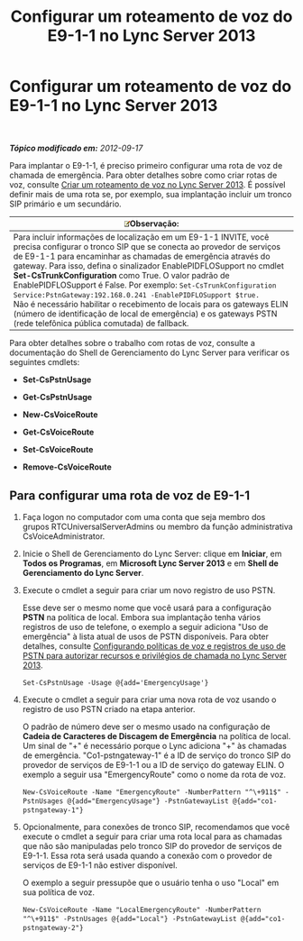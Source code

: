 ﻿---
title: Configurar um roteamento de voz do E9-1-1 no Lync Server 2013
TOCTitle: Configurar um roteamento de voz do E9-1-1 no Lync Server 2013
ms:assetid: 6933b840-0e7b-4509-ae43-bc9065677547
ms:mtpsurl: https://technet.microsoft.com/pt-br/library/Gg398496(v=OCS.15)
ms:contentKeyID: 49306999
ms.date: 05/19/2016
mtps_version: v=OCS.15
ms.translationtype: HT
---

# Configurar um roteamento de voz do E9-1-1 no Lync Server 2013

 

_**Tópico modificado em:** 2012-09-17_

Para implantar o E9-1-1, é preciso primeiro configurar uma rota de voz de chamada de emergência. Para obter detalhes sobre como criar rotas de voz, consulte [Criar um roteamento de voz no Lync Server 2013](lync-server-2013-create-a-voice-route.md). É possível definir mais de uma rota se, por exemplo, sua implantação incluir um tronco SIP primário e um secundário.

<table>
<thead>
<tr class="header">
<th><img src="images/Gg425756.note(OCS.15).gif" title="note" alt="note" />Observação:</th>
</tr>
</thead>
<tbody>
<tr class="odd">
<td>Para incluir informações de localização em um E9-1-1 INVITE, você precisa configurar o tronco SIP que se conecta ao provedor de serviços de E9-1-1 para encaminhar as chamadas de emergência através do gateway. Para isso, defina o sinalizador EnablePIDFLOSupport no cmdlet <strong>Set-CsTrunkConfiguration</strong> como True. O valor padrão de EnablePIDFLOSupport é False. Por exemplo: <code>Set-CsTrunkConfiguration Service:PstnGateway:192.168.0.241 -EnablePIDFLOSupport $true.</code><br />
Não é necessário habilitar o recebimento de locais para os gateways ELIN (número de identificação de local de emergência) e os gateways PSTN (rede telefônica pública comutada) de fallback.</td>
</tr>
</tbody>
</table>


Para obter detalhes sobre o trabalho com rotas de voz, consulte a documentação do Shell de Gerenciamento do Lync Server para verificar os seguintes cmdlets:

  - **Set-CsPstnUsage**

  - **Get-CsPstnUsage**

  - **New-CsVoiceRoute**

  - **Get-CsVoiceRoute**

  - **Set-CsVoiceRoute**

  - **Remove-CsVoiceRoute**

## Para configurar uma rota de voz de E9-1-1

1.  Faça logon no computador com uma conta que seja membro dos grupos RTCUniversalServerAdmins ou membro da função administrativa CsVoiceAdministrator.

2.  Inicie o Shell de Gerenciamento do Lync Server: clique em **Iniciar**, em **Todos os Programas**, em **Microsoft Lync Server 2013** e em **Shell de Gerenciamento do Lync Server**.

3.  Execute o cmdlet a seguir para criar um novo registro de uso PSTN.
    
    Esse deve ser o mesmo nome que você usará para a configuração **PSTN** na política de local. Embora sua implantação tenha vários registros de uso de telefone, o exemplo a seguir adiciona "Uso de emergência" à lista atual de usos de PSTN disponíveis. Para obter detalhes, consulte [Configurando políticas de voz e registros de uso de PSTN para autorizar recursos e privilégios de chamada no Lync Server 2013](lync-server-2013-configuring-voice-policies-and-pstn-usage-records-to-authorize-calling-features-and-privileges.md).
    
        Set-CsPstnUsage -Usage @{add='EmergencyUsage'}

4.  Execute o cmdlet a seguir para criar uma nova rota de voz usando o registro de uso PSTN criado na etapa anterior.
    
    O padrão de número deve ser o mesmo usado na configuração de **Cadeia de Caracteres de Discagem de Emergência** na política de local. Um sinal de "+" é necessário porque o Lync adiciona "+" às chamadas de emergência. "Co1-pstngateway-1" é a ID de serviço do tronco SIP do provedor de serviços de E9-1-1 ou a ID de serviço do gateway ELIN. O exemplo a seguir usa "EmergencyRoute" como o nome da rota de voz.
    
        New-CsVoiceRoute -Name "EmergencyRoute" -NumberPattern "^\+911$" -PstnUsages @{add="EmergencyUsage"} -PstnGatewayList @{add="co1-pstngateway-1"}

5.  Opcionalmente, para conexões de tronco SIP, recomendamos que você execute o cmdlet a seguir para criar uma rota local para as chamadas que não são manipuladas pelo tronco SIP do provedor de serviços de E9-1-1. Essa rota será usada quando a conexão com o provedor de serviços de E9-1-1 não estiver disponível.
    
    O exemplo a seguir pressupõe que o usuário tenha o uso "Local" em sua política de voz.
    
        New-CsVoiceRoute -Name "LocalEmergencyRoute" -NumberPattern "^\+911$" -PstnUsages @{add="Local"} -PstnGatewayList @{add="co1-pstngateway-2"}

